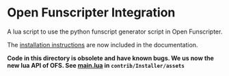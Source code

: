 # Open Funscripter Integration

A lua script to use the python funscript generator script in Open Funscripter.

The [installation instructions](https://github.com/michael-mueller-git/Python-Funscript-Editor/tree/main/docs/app/docs/user-guide/ofs-integration.md) are now included in the documentation.

**Code in this directory is obsolete and have known bugs. We us now the new lua API of OFS. See [main.lua](https://github.com/michael-mueller-git/Python-Funscript-Editor/blob/main/contrib/Installer/assets/main.lua) in `contrib/Installer/assets`**
